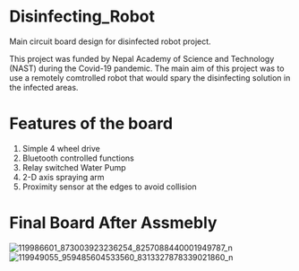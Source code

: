 # Disinfecting_Robot
Main circuit board design for disinfected robot project.

This project was funded by Nepal Academy of Science and Technology (NAST) during the Covid-19 pandemic. The main aim of this project was to use a remotely comtrolled robot that would spary the disinfecting solution in the infected areas.

# Features of the board
1. Simple 4 wheel drive
2. Bluetooth controlled functions
3. Relay switched Water Pump
4. 2-D axis spraying arm
5. Proximity sensor at the edges to avoid collision

# Final Board After Assmebly 
![119986601_873003923236254_8257088440001949787_n](https://user-images.githubusercontent.com/57697867/232308800-728e2b7b-7512-48db-b2ef-8f7fd98d5723.jpg)
![119949055_959485604533560_8313327878339021860_n](https://user-images.githubusercontent.com/57697867/232308811-616f3046-2376-43fd-9ca1-f6e589e04f3b.jpg)
